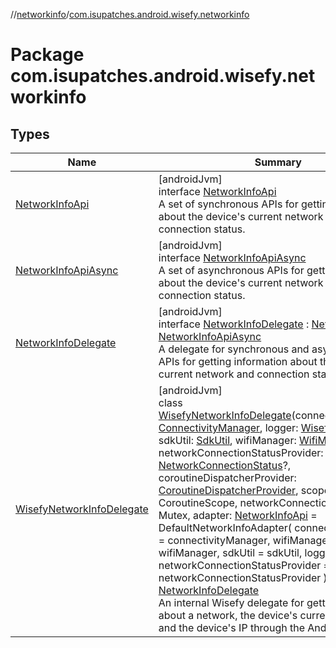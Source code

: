 //[networkinfo](../../index.md)/[com.isupatches.android.wisefy.networkinfo](index.md)

# Package com.isupatches.android.wisefy.networkinfo

## Types

| Name | Summary |
|---|---|
| [NetworkInfoApi](-network-info-api/index.md) | [androidJvm]<br>interface [NetworkInfoApi](-network-info-api/index.md)<br>A set of synchronous APIs for getting information about the device's current network and network connection status. |
| [NetworkInfoApiAsync](-network-info-api-async/index.md) | [androidJvm]<br>interface [NetworkInfoApiAsync](-network-info-api-async/index.md)<br>A set of asynchronous APIs for getting information about the device's current network and connection status. |
| [NetworkInfoDelegate](-network-info-delegate/index.md) | [androidJvm]<br>interface [NetworkInfoDelegate](-network-info-delegate/index.md) : [NetworkInfoApi](-network-info-api/index.md), [NetworkInfoApiAsync](-network-info-api-async/index.md)<br>A delegate for synchronous and asynchronous APIs for getting information about the device's current network and connection status. |
| [WisefyNetworkInfoDelegate](-wisefy-network-info-delegate/index.md) | [androidJvm]<br>class [WisefyNetworkInfoDelegate](-wisefy-network-info-delegate/index.md)(connectivityManager: [ConnectivityManager](https://developer.android.com/reference/kotlin/android/net/ConnectivityManager.html), logger: [WisefyLogger](../../../core/core/com.isupatches.android.wisefy.core.logging/-wisefy-logger/index.md), sdkUtil: [SdkUtil](../../../core/core/com.isupatches.android.wisefy.core.util/-sdk-util/index.md), wifiManager: [WifiManager](https://developer.android.com/reference/kotlin/android/net/wifi/WifiManager.html), networkConnectionStatusProvider: suspend () -&gt; [NetworkConnectionStatus](../../../core/core/com.isupatches.android.wisefy.core.entities/-network-connection-status/index.md)?, coroutineDispatcherProvider: [CoroutineDispatcherProvider](../../../core/core/com.isupatches.android.wisefy.core.coroutines/-coroutine-dispatcher-provider/index.md), scope: CoroutineScope, networkConnectionMutex: Mutex, adapter: [NetworkInfoApi](-network-info-api/index.md) = DefaultNetworkInfoAdapter(         connectivityManager = connectivityManager,         wifiManager = wifiManager,         sdkUtil = sdkUtil,         logger = logger,         networkConnectionStatusProvider = networkConnectionStatusProvider     )) : [NetworkInfoDelegate](-network-info-delegate/index.md)<br>An internal Wisefy delegate for getting information about a network, the device's current network, and the device's IP through the Android OS. |
